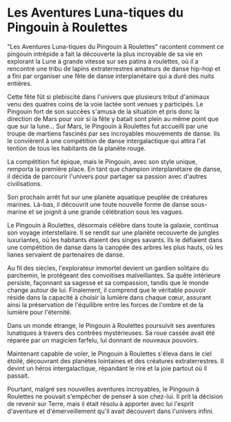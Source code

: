 # Les Aventures Luna-tiques du Pingouin à Roulettes

"Les Aventures Luna-tiques du Pingouin à Roulettes" racontent comment ce pingouin intrépide a fait la découverte la plus incroyable de sa vie en explorant la Lune à grande vitesse sur ses patins à roulettes, où il a rencontré une tribu de lapins extraterrestres amateurs de danse hip-hop et a fini par organiser une fête de danse interplanétaire qui a duré des nuits entières.

Cette fête fût si plebiscité dans l'univers que plusieurs tribut d'animaux venu des quatres coins de la voie lactée sont venues y participés. Le Pingouin fort de son succèes s'amusa de la situation et pris donc la direction de Mars pour voir si la fête y batait sont plein au même point que que sur la lune...
Sur Mars, le Pingouin à Roulettes fut accueilli par une troupe de martiens fascinés par ses incroyables mouvements de danse. Ils le convièrent à une compétition de danse intergalactique qui attira l'at
tention de tous les habitants de la planète rouge.

La compétition fut épique, mais le Pingouin, avec son style unique, remporta la première place. En tant que champion interplanétaire de danse, il décida de parcourir l'univers pour partager sa passion avec d'autres civilisations.

Son prochain arrêt fut sur une planète aquatique peuplée de créatures marines. Là-bas, il découvrit une toute nouvelle forme de danse sous-marine et se joignit à une grande célébration sous les vagues.

Le Pingouin à Roulettes, désormais célèbre dans toute la galaxie, continua son voyage interstellaire. Il se rendit sur une planète recouverte de jungles luxuriantes, où les habitants étaient des singes savants. Ils le défiaient dans une compétition de danse dans la canopée des arbres les plus hauts, où les lianes servaient de partenaires de danse.

Au fil des siècles, l'explorateur immortel devient un gardien solitaire du parchemin, le protégeant des convoitises malveillantes. Sa quête intérieure persiste, façonnant sa sagesse et sa compassion, tandis que le monde change autour de lui. Finalement, il comprend que le véritable pouvoir réside dans la capacité à choisir la lumière dans chaque cœur, assurant ainsi la préservation de l'équilibre entre les forces de l'ombre et de la lumière pour l'éternité.


Dans un monde étrange, le Pingouin à Roulettes poursuivit ses aventures lunatiques à travers des contrées mystérieuses. Sa roue cassée avait été réparée par un magicien farfelu, lui donnant de nouveaux pouvoirs.

Maintenant capable de voler, le Pingouin à Roulettes s'éleva dans le ciel étoilé, découvrant des planètes lointaines et des créatures extraterrestres. Il devint un héros intergalactique, répandant le rire et la joie partout où il passait.

Pourtant, malgré ses nouvelles aventures incroyables, le Pingouin à Roulettes ne pouvait s'empêcher de penser à son chez-lui. Il prit la décision de revenir sur Terre, mais il était résolu à apporter avec lui l'esprit d'aventure et d'émerveillement qu'il avait découvert dans l'univers infini.

